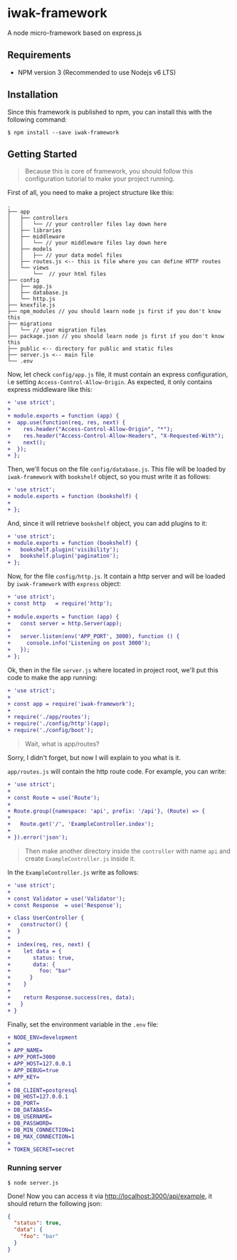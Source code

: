 # iwak-framework
A node micro-framework based on express.js

## Requirements
* NPM version 3 (Recommended to use Nodejs v6 LTS)

## Installation

Since this framework is published to npm, you can install this with the following command:

```shell
$ npm install --save iwak-framework
```

## Getting Started

> Because this is core of framework, you should follow this configuration tutorial to make your project running.

First of all, you need to make a project structure like this:

```
.
├── app
│   ├── controllers
│   │   └── // your controller files lay down here
│   ├── libraries
│   ├── middleware
│   │   └── // your middleware files lay down here
│   ├── models
│   │   ├── // your data model files
│   ├── routes.js <-- this is file where you can define HTTP routes
│   └── views
│       └──  // your html files
├── config
│   ├── app.js 
│   ├── database.js
│   └── http.js
├── knexfile.js
├── npm_modules // you should learn node js first if you don't know this
├── migrations
│   └── // your migration files
├── package.json // you should learn node js first if you don't know this
├── public <-- directory for public and static files
├── server.js <-- main file
└── .env
```

Now, let check `config/app.js` file, it must contain an express configuration, i.e setting `Access-Control-Allow-Origin`. As expected, it only contains express middleware like this:

```diff
+ 'use strict';
+
+ module.exports = function (app) {
+  app.use(function(req, res, next) {
+    res.header("Access-Control-Allow-Origin", "*");
+    res.header("Access-Control-Allow-Headers", "X-Requested-With");
+    next();
+  });
+ };
```

Then, we'll focus on the file `config/database.js`. This file will be loaded by `iwak-framework` with `bookshelf` object, so you must write it as follows:

```diff
+ 'use strict';
+ module.exports = function (bookshelf) {
+
+ };
```

And, since it will retrieve `bookshelf` object, you can add plugins to it:

```diff
+ 'use strict';
+ module.exports = function (bookshelf) {
+   bookshelf.plugin('visibility');
+   bookshelf.plugin('pagination');
+ };
```

Now, for the file `config/http.js`. It contain a http server and will be loaded by `iwak-framework` with `express` object:

```diff
+ 'use strict';
+ const http   = require('http');
+ 
+ module.exports = function (app) {
+   const server = http.Server(app);
+ 
+   server.listen(env('APP_PORT', 3000), function () {
+     console.info('Listening on post 3000');
+   });
+ };
```

Ok, then in the file `server.js` where located in project root, we'll put this code to make the app running:

```diff
+ 'use strict';
+
+ const app = require('iwak-framework');
+
+ require('./app/routes');
+ require('./config/http')(app);
+ require('./config/boot');
```

> Wait, what is app/routes?

Sorry, I didn't forget, but now I will explain to you what is it.

`app/routes.js` will contain the http route code. For example, you can write:

```diff
+ 'use strict';
+
+ const Route = use('Route');
+
+ Route.group({namespace: 'api', prefix: '/api'}, (Route) => {
+
+   Route.get('/', 'ExampleController.index');
+
+ }).error('json');

```

> Then make another directory inside the `controller` with name `api` and create `ExampleController.js` inside it.

In the `ExampleController.js` write as follows:

```diff
+ 'use strict';
+
+ const Validator = use('Validator');
+ const Response  = use('Response');

+ class UserController {
+   constructor() {
+  }
+
+  index(req, res, next) {
+    let data = {
+       status: true,
+       data: {
+         foo: "bar"
+      }
+    }
+
+    return Response.success(res, data);
+   }
+ }
```

Finally, set the environment variable in the `.env` file:

```diff
+ NODE_ENV=development
+ 
+ APP_NAME=
+ APP_PORT=3000
+ APP_HOST=127.0.0.1
+ APP_DEBUG=true
+ APP_KEY=
+ 
+ DB_CLIENT=postgresql
+ DB_HOST=127.0.0.1
+ DB_PORT=
+ DB_DATABASE=
+ DB_USERNAME=
+ DB_PASSWORD=
+ DB_MIN_CONNECTION=1
+ DB_MAX_CONNECTION=1
+ 
+ TOKEN_SECRET=secret
```

### Running server

```shell
$ node server.js
```

Done! Now you can access it via [http://localhost:3000/api/example](http://localhost:3000/api/example), it should return the following json:

```json
{
  "status": true,
  "data": {
    "foo": "bar"
  }
}
```

